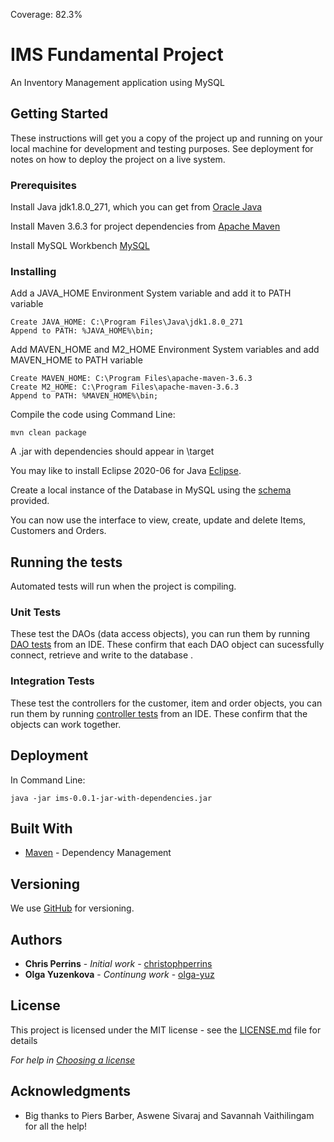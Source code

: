 Coverage: 82.3%
# IMS Fundamental Project

An Inventory Management application using MySQL

## Getting Started

These instructions will get you a copy of the project up and running on your local machine for development and testing purposes. See deployment for notes on how to deploy the project on a live system.

### Prerequisites

Install Java jdk1.8.0_271, which you can get from [Oracle Java](https://www.oracle.com/uk/java/technologies/javase/javase-jdk8-downloads.html)

Install Maven 3.6.3 for project dependencies from [Apache Maven](http://maven.apache.org/)

Install MySQL Workbench [MySQL](https://dev.mysql.com/downloads/mysql/5.7.html)


### Installing

Add a JAVA_HOME Environment System variable and add it to PATH variable

```
Create JAVA_HOME: C:\Program Files\Java\jdk1.8.0_271
Append to PATH: %JAVA_HOME%\bin;  
```

Add MAVEN_HOME and M2_HOME Environment System variables and add MAVEN_HOME to PATH variable

```
Create MAVEN_HOME: C:\Program Files\apache-maven-3.6.3
Create M2_HOME: C:\Program Files\apache-maven-3.6.3
Append to PATH: %MAVEN_HOME%\bin;
```

Compile the code using Command Line:

```
mvn clean package
```
A .jar with dependencies should appear in \target

You may like to install Eclipse 2020-06 for Java [Eclipse](https://www.eclipse.org/downloads/packages/release/2020-06/r).

Create a local instance of the Database in MySQL using the [schema](https://github.com/olga-yuz/IMS-Starter/tree/master/src/main/resources) provided.

You can now use the interface to view, create, update and delete Items, Customers and Orders.

## Running the tests

Automated tests will run when the project is compiling.

### Unit Tests 

These test the DAOs (data access objects), you can run them by running [DAO tests](https://github.com/olga-yuz/IMS-Starter/tree/master/src/test/java/com/qa/ims/persistence/dao) from an IDE. These confirm that each DAO object can sucessfully connect, retrieve and write to the database .


### Integration Tests 

These test the controllers for the customer, item and order objects, you can run them by running [controller tests](https://github.com/olga-yuz/IMS-Starter/tree/master/src/test/java/com/qa/ims/controller) from an IDE. These confirm that the objects can work together.


## Deployment

In Command Line:

```
java -jar ims-0.0.1-jar-with-dependencies.jar
```

## Built With

* [Maven](https://maven.apache.org/) - Dependency Management

## Versioning

We use [GitHub](https://github.com/) for versioning.

## Authors

* **Chris Perrins** - *Initial work* - [christophperrins](https://github.com/christophperrins)
* **Olga Yuzenkova** - *Continung work* - [olga-yuz](https://github.com/olga-yuz/IMS-Starter)

## License

This project is licensed under the MIT license - see the [LICENSE.md](LICENSE.md) file for details 

*For help in [Choosing a license](https://choosealicense.com/)*

## Acknowledgments

* Big thanks to Piers Barber, Aswene Sivaraj and Savannah Vaithilingam for all the help!

